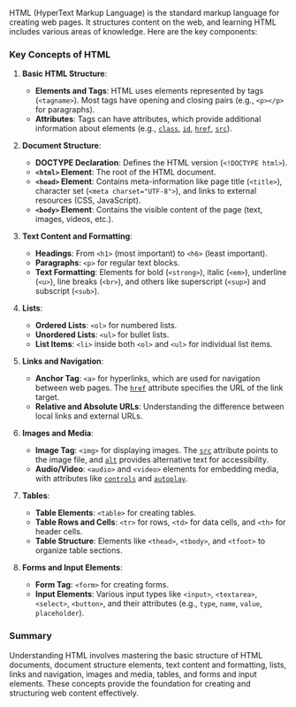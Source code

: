 HTML (HyperText Markup Language) is the standard markup language for creating web pages. It structures content on the web, and learning HTML includes various areas of knowledge. Here are the key components:

### Key Concepts of HTML

1. **Basic HTML Structure**:
   - **Elements and Tags**: HTML uses elements represented by tags (`<tagname>`). Most tags have opening and closing pairs (e.g., `<p></p>` for paragraphs).
   - **Attributes**: Tags can have attributes, which provide additional information about elements (e.g., [`class`](command:_github.copilot.openSymbolFromReferences?%5B%22%22%2C%5B%7B%22uri%22%3A%7B%22scheme%22%3A%22file%22%2C%22authority%22%3A%22%22%2C%22path%22%3A%22%2FUsers%2Flyc%2FDesktop%2Fwwwto.com%2Fdocs%2Fhtml%2Fall.md%22%2C%22query%22%3A%22%22%2C%22fragment%22%3A%22%22%7D%2C%22pos%22%3A%7B%22line%22%3A4%2C%22character%22%3A97%7D%7D%5D%2C%22653494e5-f455-4ab9-9f39-b5ee7909df7f%22%5D "Go to definition"), [`id`](command:_github.copilot.openSymbolFromReferences?%5B%22%22%2C%5B%7B%22uri%22%3A%7B%22scheme%22%3A%22file%22%2C%22authority%22%3A%22%22%2C%22path%22%3A%22%2FUsers%2Flyc%2FDesktop%2Fwwwto.com%2Fdocs%2Fhtml%2Fall.md%22%2C%22query%22%3A%22%22%2C%22fragment%22%3A%22%22%7D%2C%22pos%22%3A%7B%22line%22%3A4%2C%22character%22%3A104%7D%7D%5D%2C%22653494e5-f455-4ab9-9f39-b5ee7909df7f%22%5D "Go to definition"), [`href`](command:_github.copilot.openSymbolFromReferences?%5B%22%22%2C%5B%7B%22uri%22%3A%7B%22scheme%22%3A%22file%22%2C%22authority%22%3A%22%22%2C%22path%22%3A%22%2FUsers%2Flyc%2FDesktop%2Fwwwto.com%2Fdocs%2Fhtml%2Fall.md%22%2C%22query%22%3A%22%22%2C%22fragment%22%3A%22%22%7D%2C%22pos%22%3A%7B%22line%22%3A4%2C%22character%22%3A108%7D%7D%5D%2C%22653494e5-f455-4ab9-9f39-b5ee7909df7f%22%5D "Go to definition"), [`src`](command:_github.copilot.openSymbolFromReferences?%5B%22%22%2C%5B%7B%22uri%22%3A%7B%22scheme%22%3A%22file%22%2C%22authority%22%3A%22%22%2C%22path%22%3A%22%2FUsers%2Flyc%2FDesktop%2Fwwwto.com%2Fdocs%2Fhtml%2Fall.md%22%2C%22query%22%3A%22%22%2C%22fragment%22%3A%22%22%7D%2C%22pos%22%3A%7B%22line%22%3A4%2C%22character%22%3A114%7D%7D%5D%2C%22653494e5-f455-4ab9-9f39-b5ee7909df7f%22%5D "Go to definition")).

2. **Document Structure**:
   - **DOCTYPE Declaration**: Defines the HTML version (`<!DOCTYPE html>`).
   - **`<html>` Element**: The root of the HTML document.
   - **`<head>` Element**: Contains meta-information like page title (`<title>`), character set (`<meta charset="UTF-8">`), and links to external resources (CSS, JavaScript).
   - **`<body>` Element**: Contains the visible content of the page (text, images, videos, etc.).

3. **Text Content and Formatting**:
   - **Headings**: From `<h1>` (most important) to `<h6>` (least important).
   - **Paragraphs**: `<p>` for regular text blocks.
   - **Text Formatting**: Elements for bold (`<strong>`), italic (`<em>`), underline (`<u>`), line breaks (`<br>`), and others like superscript (`<sup>`) and subscript (`<sub>`).

4. **Lists**:
   - **Ordered Lists**: `<ol>` for numbered lists.
   - **Unordered Lists**: `<ul>` for bullet lists.
   - **List Items**: `<li>` inside both `<ol>` and `<ul>` for individual list items.

5. **Links and Navigation**:
   - **Anchor Tag**: `<a>` for hyperlinks, which are used for navigation between web pages. The [`href`](command:_github.copilot.openSymbolFromReferences?%5B%22%22%2C%5B%7B%22uri%22%3A%7B%22scheme%22%3A%22file%22%2C%22authority%22%3A%22%22%2C%22path%22%3A%22%2FUsers%2Flyc%2FDesktop%2Fwwwto.com%2Fdocs%2Fhtml%2Fall.md%22%2C%22query%22%3A%22%22%2C%22fragment%22%3A%22%22%7D%2C%22pos%22%3A%7B%22line%22%3A4%2C%22character%22%3A108%7D%7D%5D%2C%22653494e5-f455-4ab9-9f39-b5ee7909df7f%22%5D "Go to definition") attribute specifies the URL of the link target.
   - **Relative and Absolute URLs**: Understanding the difference between local links and external URLs.

6. **Images and Media**:
   - **Image Tag**: `<img>` for displaying images. The [`src`](command:_github.copilot.openSymbolFromReferences?%5B%22%22%2C%5B%7B%22uri%22%3A%7B%22scheme%22%3A%22file%22%2C%22authority%22%3A%22%22%2C%22path%22%3A%22%2FUsers%2Flyc%2FDesktop%2Fwwwto.com%2Fdocs%2Fhtml%2Fall.md%22%2C%22query%22%3A%22%22%2C%22fragment%22%3A%22%22%7D%2C%22pos%22%3A%7B%22line%22%3A4%2C%22character%22%3A114%7D%7D%5D%2C%22653494e5-f455-4ab9-9f39-b5ee7909df7f%22%5D "Go to definition") attribute points to the image file, and [`alt`](command:_github.copilot.openSymbolFromReferences?%5B%22%22%2C%5B%7B%22uri%22%3A%7B%22scheme%22%3A%22file%22%2C%22authority%22%3A%22%22%2C%22path%22%3A%22%2FUsers%2Flyc%2FDesktop%2Fwwwto.com%2Fdocs%2Fhtml%2Fall.md%22%2C%22query%22%3A%22%22%2C%22fragment%22%3A%22%22%7D%2C%22pos%22%3A%7B%22line%22%3A22%2C%22character%22%3A88%7D%7D%5D%2C%22653494e5-f455-4ab9-9f39-b5ee7909df7f%22%5D "Go to definition") provides alternative text for accessibility.
   - **Audio/Video**: `<audio>` and `<video>` elements for embedding media, with attributes like [`controls`](command:_github.copilot.openSymbolFromReferences?%5B%22%22%2C%5B%7B%22uri%22%3A%7B%22scheme%22%3A%22file%22%2C%22authority%22%3A%22%22%2C%22path%22%3A%22%2FUsers%2Flyc%2FDesktop%2Fwwwto.com%2Fdocs%2Fhtml%2Fall.md%22%2C%22query%22%3A%22%22%2C%22fragment%22%3A%22%22%7D%2C%22pos%22%3A%7B%22line%22%3A23%2C%22character%22%3A84%7D%7D%5D%2C%22653494e5-f455-4ab9-9f39-b5ee7909df7f%22%5D "Go to definition") and [`autoplay`](command:_github.copilot.openSymbolFromReferences?%5B%22%22%2C%5B%7B%22uri%22%3A%7B%22scheme%22%3A%22file%22%2C%22authority%22%3A%22%22%2C%22path%22%3A%22%2FUsers%2Flyc%2FDesktop%2Fwwwto.com%2Fdocs%2Fhtml%2Fall.md%22%2C%22query%22%3A%22%22%2C%22fragment%22%3A%22%22%7D%2C%22pos%22%3A%7B%22line%22%3A23%2C%22character%22%3A97%7D%7D%5D%2C%22653494e5-f455-4ab9-9f39-b5ee7909df7f%22%5D "Go to definition").

7. **Tables**:
   - **Table Elements**: `<table>` for creating tables.
   - **Table Rows and Cells**: `<tr>` for rows, `<td>` for data cells, and `<th>` for header cells.
   - **Table Structure**: Elements like `<thead>`, `<tbody>`, and `<tfoot>` to organize table sections.

8. **Forms and Input Elements**:
   - **Form Tag**: `<form>` for creating forms.
   - **Input Elements**: Various input types like `<input>`, `<textarea>`, `<select>`, `<button>`, and their attributes (e.g., `type`, `name`, `value`, `placeholder`).

### Summary

Understanding HTML involves mastering the basic structure of HTML documents, document structure elements, text content and formatting, lists, links and navigation, images and media, tables, and forms and input elements. These concepts provide the foundation for creating and structuring web content effectively.